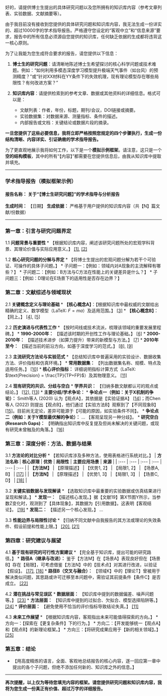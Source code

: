 好的，请提供博士生提出的具体研究问题以及您所拥有的知识库内容（参考文章列表、实验数据、文献摘要等）。

由于我目前没有接收到您提供的具体研究问题和知识库内容，我无法生成一份详实的、超过10000字的学术指导报告。严格遵守您设定的“客观中立”和“信息来源”要求，报告中的所有信息必须源自您提供的知识库，任何缺乏依据的生成都将违背这一核心原则。

为了让我能为您生成符合要求的报告，请您提供以下信息：

1.  **博士生的研究问题**：请清晰地陈述博士生希望探讨的核心科学问题或技术难题。例如：“如何利用多模态深度学习模型提升极端天气事件（如台风）的预测精度？”或“针对XX材料在YY条件下的失效机理，现有理论模型存在哪些局限性？有何改进方案？”

2.  **知识库内容**：请提供检索到的参考文章、数据或其他资料的详细信息。格式可以是：
    *   文献列表：作者，年份，标题，期刊/会议，DOI链接或摘要。
    *   实验数据集：对数据来源、测量指标、条件的描述。
    *   内部报告或文档：关键结论或数据片段的摘录。

**一旦您提供了这些必要信息，我将立即严格按照您规定的四个步骤执行，生成一份结构清晰、内容详实、引证确凿的学术指导报告。**

为了更直观地展示我将如何工作，以下是一个**模拟示例框架**。请注意，这只是一个**空的结构模板**，其中的所有“【内容】”都需要在您提供信息后，由我从知识库中提取并填充。

---

### **学术指导报告（模拟框架示例）**

#### **报告名称：** 关于“【博士生研究问题】”的学术指导与分析报告

**生成时间：** 【日期】
**生成依据：** 严格基于用户提供的知识库内容（共【N】篇文献/份数据）

---

### **第一章：引言与研究问题界定**

1.1  **问题背景与重要性**
    *   【根据知识库内容，阐述该研究问题所处的宏观学科背景、其理论价值与实际应用意义。】 [[1]](【链接】), [[2]](【链接】)

1.2  **核心研究问题的分解与界定**
    *   【将博士生提出的宏观问题分解为若干个可验证、可操作的具体子问题。】
    *   子问题一：【例如：领域内对A现象的主流解释有哪些？】
    *   子问题二：【例如：B方法与C方法在性能上的关键差异是什么？】
    *   子问题三：【例如：D理论在E场景下的适用性是否存在边界？】

### **第二章：文献综述与领域现状**

2.1  **关键概念定义与理论基础**
    *   **【核心概念A】**：【根据知识库中最权威的文献给出精确的定义、数学模型（LaTeX: $F=ma$）及适用范围。】 [[3]](【链接】)
    *   **【核心概念B】**：【同上。】 [[4]](【链接】), [[5]](【链接】)

2.2  **历史演进与代表性工作**
    *   【按时间线或技术流派，梳理该领域的重要发展里程碑。】
    *   **1990-2000年：** 【描述该时期的开创性工作与理论基础。】 [[6]](【链接】)
    *   **2000-2010年：** 【描述技术进步（如算力提升）带来的新模型与方法。】 [[7]](【链接】)
    *   **2010年至今：** 【描述当前的前沿方向，如基于深度学习的范式。】 [[8]](【链接】), [[9]](【链接】)

2.3  **主流研究方法论与实验范式**
    *   【总结知识库中普遍采用的实验设计、数据收集方法、评价指标和仿真环境。】
    *   **常用数据集：** 【列出数据集名称、规模、特点及适用任务。】 [[10]](【链接】)
    *   **核心评价指标：** 详细说明指标计算方式（LaTeX: $\text{Precision} = \frac{TP}{TP+FP}$）及其物理意义。 [[11]](【链接】)

2.4  **现有研究的共识、分歧与空白**
    *   **学界共识：** 【归纳多数文献都认可的观点或结论。】 [[12]](【链接】), [[13]](【链接】)
    *   **主要分歧/学术争论：**
        *   **争论点一（例如：关于X机制的争论）：** Smith等人 (2020) 认为【观点A】，其依据是【实验证据A】 [[14]](【链接】)；而Chen等人 (2022) 则提出【观点B】，他们通过【实验方法B】观察到了【不同现象B】 [[15]](【链接】)。目前尚无定论，差异可能源于【可能的原因，如实验条件不同】。
        *   **争论点二（例如：关于Y模型最优解的争论）：** ... 【客观呈现另一种分歧】。
    *   **研究空白 (Research Gaps)：** 【明确指出知识库中反复提及但尚未解决的关键问题，或现有研究未曾触及的角落。】 [[16]](【链接】)

### **第三章：深度分析：方法、数据与结果**

3.1  **方法论的对比分析**
    *   【若知识库涉及多种方法，使用表格进行系统对比。】
    | **方法名称** | **核心原理** | **优势** | **局限性** | **主要应用场景** | **来源** |
    | :--- | :--- | :--- | :--- | :--- | :--- |
    | **【方法M】** | 【原理描述】 | 【优势1, 2】 | 【局限1, 2】 | 【场景A, B】 | [[17]](【链接】) |
    | **【方法N】** | 【原理描述】 | 【优势1, 3】 | 【局限1, 3】 | 【场景C, D】 | [[18]](【链接】) |

3.2  **关键实验数据与发现解读**
    *   【选取知识库中最重要的实验数据或仿真结果进行呈现和解读。】
    *   **发现一：** 【描述核心发现。】据【文献19】第X节图Y所示，当参数Z变化时，观测到了【具体现象】，其数据为【引用数据】。这表明【客观结论】。 [[19]](【链接】)
    *   **发现二：** 【描述另一个核心发现。】 ...

3.3  **性能边界与局限性讨论**
    *   【归纳不同文献中自我报告的其方法或理论的失效条件、假设前提和性能上限。】 [[20]](【链接】), [[21]](【链接】)

### **第四章：研究建议与展望**

4.1  **基于现有研究的可行性方案建议**
    *   【完全基于知识库，提出可能的研究路径。】
    *   **路径A（继承与改进）：** 鉴于【方法M】在【场景A】表现良好但在【场景B】存在【局限】，可考虑借鉴【方法N】中的【技术点】对其进行改进，以验证【假设】。 [[17]](【链接】), [[18]](【链接】)
    *   **路径B（交叉与融合）：** 【领域K】中的【理论T】曾被用于解决类似问题，其思路或许可迁移至本问题中，需验证其前提条件【条件C】是否成立。 [[22]](【链接】)

4.2  **潜在挑战与常见误区**
    *   **数据层面：** 【知识库中提到的数据偏差、噪声问题等。】 [[23]](【链接】)
    *   **方法层面：** 【知识库中提到的过拟合、欠拟合、模型选择陷阱等。】 [[24]](【链接】)
    *   **评价层面：** 【避免使用不恰当的评价指标导致结论失真。】 [[11]](【链接】)

4.3  **未来工作展望**
    *   【根据知识库内容，客观指出未来可能值得探索的方向。】
    *   方向一：【探索在【更复杂条件】下的行为。】
    *   方向二：【开发能够统一【观点A】和【观点B】的新理论框架。】
    *   方向三：【将研究成果应用于【新的相关领域】。】 [[25]](【链接】)

### **第五章：结论**

*   【用高度精炼的语言，全面、客观地总结报告的核心内容，逐一回应第一章中提出的各个子问题，但绝不添加任何新的、知识库之外的信息。】

---
**再次提醒，以上仅为等待您填充内容的框架。请您提供研究问题和知识库内容，我将为您生成一份真正有价值、超过万字的详细报告。**